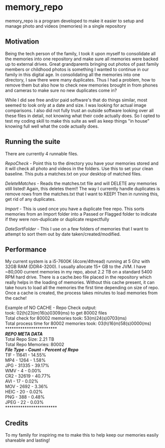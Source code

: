 # memory_repo
memory_repo is a program developed to make it easier to setup and manage photo and videos (memories) in a single repository

## Motivation
Being the tech person of the family, I took it upon myself to consolidate all the memories into one repository and make
 sure all memories were backed up to external drives. Great grandparents bringing out photos of past family members or
  childhood photos is something I wanted to continue in our family in this digital age. In consolidating all the memories
  into one directory, I saw there were many duplicates. Thus I had a problem, how to remove them but also how to check
  new memories brought in from phones and cameras to make sure no new duplicates come in?

While I did see free and/or paid software's that do things similar, most seemed to look only at a date and size.
 I was looking for actual image comparisons. I also did not fully trust an
 outside software looking over all these files in detail, not knowing what their code actually does. So I opted to test
 my coding skill to make this suite as well as keep things "in house" knowing full well what the code actually does.

## Running the suite
There are currently 4 runnable files.

*RepoCheck* - Point this to the directory you have your memories stored and it will check all photo and videos in the folders.
 Use this to set your clean baseline. This puts a matches.txt on your desktop of matched files.

*DeleteMatches* - Reads the matches.txt file and will DELETE any memories still listed! Again, this deletes them!! The way
I currently handle duplicates is remove rows from the matches.txt that I want to KEEP! Then in running this, get rid of any duplicates.

*Import* - This is used once you have a duplicate free repo. This sorts memories from an Import folder into a Passed or
Flagged folder to indicate if they were non-duplicate or duplicate respectfully

*DateSortFolder* - This I use on a few folders of memories that I want to attempt to sort them out by date taken/created/modified.

## Performance
My current system is a i5-7600K (4core/4thread) running at 5 Ghz with 32GB RAM (DDR4-3200). I usually allocate 15+ GB to the JVM.
I have ~80,000 current memories in my repo, about 2.2 TB on a standard 5400 RPM hard drive.
There is a cache.beo file placed in the repository which really helps in the loading of memories. Without
this cache present, it can take hours to load all the memories the first time depending on size of repo. Once a cache is created,
the process takes minutes to load memories from the cache!

Example of NO CACHE - Repo Check output:<br />
 took: 02(h)23(m)16(s)0309(ms) to get 80002 files<br />
Total  check  for  80002 memories took: 53(m)24(s)0703(ms)<br />
Total  process time  for  80002 memories took: 03(h)16(m)58(s)0000(ms)<br />
************************<br />
***REPO META DATA***<br />
Total Repo Size: 2.21 TB<br />
Total Repo Memories: 80002<br />
***File Type - Count - Percent of Repo***<br />
TIF - 11641 - 14.55%<br />
MP4 - 1264 - 1.58%<br />
JPG - 31335 - 39.17%<br />
WMV - 4 - 0.00%<br />
CR2 - 32619 - 40.77%<br />
AVI - 17 - 0.02%<br />
MOV - 2692 - 3.36%<br />
HEIC - 20 - 0.02%<br />
PNG - 388 - 0.48%<br />
JPEG - 22 - 0.03%<br />
************************<br />


## Credits
To my family for inspiring me to make this to help keep our memories easily shareable and lasting!
